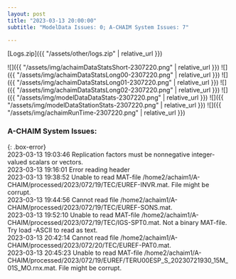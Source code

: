 ```yaml
---
layout: post
title: "2023-03-13 20:00:00"
subtitle: "ModelData Issues: 0; A-CHAIM System Issues: 7"

---
```


[Logs.zip]({{ "/assets/other/logs.zip" | relative_url }})  

![]({{ "/assets/img/achaimDataStatsShort-2307220.png" | relative_url }})
![]({{ "/assets/img/achaimDataStatsLong00-2307220.png" | relative_url }})
![]({{ "/assets/img/achaimDataStatsLong01-2307220.png" | relative_url }})
![]({{ "/assets/img/achaimDataStatsLong02-2307220.png" | relative_url }})
![]({{ "/assets/img/modelDataDataStats-2307220.png" | relative_url }})
![]({{ "/assets/img/modelDataStationStats-2307220.png" | relative_url }})
![]({{ "/assets/img/achaimRunTime-2307220.png" | relative_url }})


### A-CHAIM System Issues:  
  
{: .box-error}  
2023-03-13 19:03:46 Replication factors must be nonnegative integer-valued scalars or vectors.  
2023-03-13 19:16:01 Error reading header  
2023-03-13 19:38:52 Unable to read MAT-file /home2/achaim1/A-CHAIM/processed/2023/072/19/TEC/EUREF-INVR.mat. File might be corrupt.  
2023-03-13 19:44:56 Cannot read file /home2/achaim1/A-CHAIM/processed/2023/072/19/TEC/EUREF-SONS.mat.  
2023-03-13 19:52:10 Unable to read MAT-file /home2/achaim1/A-CHAIM/processed/2023/072/19/TEC/IGS-SPT0.mat. Not a binary MAT-file. Try load -ASCII to read as text.  
2023-03-13 20:42:14 Cannot read file /home2/achaim1/A-CHAIM/processed/2023/072/20/TEC/EUREF-PAT0.mat.  
2023-03-13 20:45:23 Unable to read MAT-file /home2/achaim1/A-CHAIM/processed/2023/072/19/EUREF/TERU00ESP_S_20230721930_15M_01S_MO.rnx.mat. File might be corrupt.  
